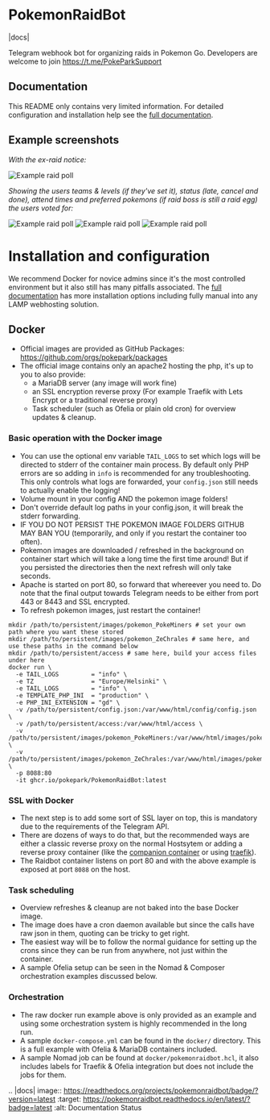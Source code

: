# PokemonRaidBot

|docs|

Telegram webhook bot for organizing raids in Pokemon Go. Developers are welcome to join https://t.me/PokeParkSupport

## Documentation

This README only contains very limited information. For detailed configuration and installation help see the [full documentation](https://pokemonraidbot.readthedocs.io).

## Example screenshots

*With the ex-raid notice:*

![Example raid poll](/screens/raid-poll-example-with-ex-raid-message.png?raw=true "Example raid poll")

*Showing the users teams & levels (if they've set it), status (late, cancel and done), attend times and preferred pokemons (if raid boss is still a raid egg) the users voted for:*

![Example raid poll](/screens/raid-poll-example-with-late.png?raw=true "Example raid poll")
![Example raid poll](/screens/raid-poll-example-with-cancel.png?raw=true "Example raid poll")
![Example raid poll](/screens/raid-poll-example-with-done.png?raw=true "Example raid poll")

# Installation and configuration

We recommend Docker for novice admins since it's the most controlled environment but it also still has many pitfalls associated. The [full documentation](https://pokemonraidbot.readthedocs.io) has more installation options including fully manual into any LAMP webhosting solution.

## Docker

- Official images are provided as GitHub Packages: https://github.com/orgs/pokepark/packages
- The official image contains only an apache2 hosting the php, it's up to you to also provide:
  - a MariaDB server (any image will work fine)
  - an SSL encryption reverse proxy (For example Traefik with Lets Encrypt or a traditional reverse proxy)
  - Task scheduler (such as Ofelia or plain old cron) for overview updates & cleanup.

### Basic operation with the Docker image

- You can use the optional env variable `TAIL_LOGS` to set which logs will be directed to stderr of the container main process. By default only PHP errors are so adding in `info` is recommended for any troubleshooting. This only controls what logs are forwarded, your `config.json` still needs to actually enable the logging!
- Volume mount in your config AND the pokemon image folders!
- Don't override default log paths in your config.json, it will break the stderr forwarding.
- IF YOU DO NOT PERSIST THE POKEMON IMAGE FOLDERS GITHUB MAY BAN YOU (temporarily, and only if you restart the container too often).
- Pokemon images are downloaded / refreshed in the background on container start which will take a long time the first time around! But if you persisted the directories then the next refresh will only take seconds.
- Apache is started on port 80, so forward that whereever you need to. Do note that the final output towards Telegram needs to be either from port 443 or 8443 and SSL encrypted.
- To refresh pokemon images, just restart the container!

```
mkdir /path/to/persistent/images/pokemon_PokeMiners # set your own path where you want these stored
mkdir /path/to/persistent/images/pokemon_ZeChrales # same here, and use these paths in the command below
mkdir /path/to/persistent/access # same here, build your access files under here
docker run \
  -e TAIL_LOGS         = "info" \
  -e TZ                = "Europe/Helsinki" \
  -e TAIL_LOGS         = "info" \                 
  -e TEMPLATE_PHP_INI  = "production" \
  -e PHP_INI_EXTENSION = "gd" \
  -v /path/to/persistent/config.json:/var/www/html/config/config.json \
  -v /path/to/persistent/access:/var/www/html/access \
  -v /path/to/persistent/images/pokemon_PokeMiners:/var/www/html/images/pokemon_PokeMiners \
  -v /path/to/persistent/images/pokemon_ZeChrales:/var/www/html/images/pokemon_ZeChrales \
  -p 8088:80
  -it ghcr.io/pokepark/PokemonRaidBot:latest
```

### SSL with Docker

- The next step is to add some sort of SSL layer on top, this is mandatory due to the requirements of the Telegram API.
- There are dozens of ways to do that, but the recommended ways are either a classic reverse proxy on the normal Hostsytem or adding a reverse proxy container (like the [companion container](https://github.com/JrCs/docker-letsencrypt-nginx-proxy-companion) or using [traefik](https://docs.traefik.io/)).
- The Raidbot container listens on port 80 and with the above example is exposed at port `8088` on the host.

### Task scheduling

- Overview refreshes & cleanup are not baked into the base Docker image.
- The image does have a cron daemon available but since the calls have raw json in them, quoting can be tricky to get right.
- The easiest way will be to follow the normal guidance for setting up the crons since they can be run from anywhere, not just within the container.
- A sample Ofelia setup can be seen in the Nomad & Composer orchestration examples discussed below.

### Orchestration

- The raw docker run example above is only provided as an example and using some orchestration system is highly recommended in the long run.
- A sample `docker-compose.yml` can be found in the `docker/` directory. This is a full example with Ofelia & MariaDB containers included.
- A sample Nomad job can be found at `docker/pokemonraidbot.hcl`, it also includes labels for Traefik & Ofelia integration but does not include the jobs for them.



.. |docs| image:: https://readthedocs.org/projects/pokemonraidbot/badge/?version=latest
  :target: https://pokemonraidbot.readthedocs.io/en/latest/?badge=latest
  :alt: Documentation Status
